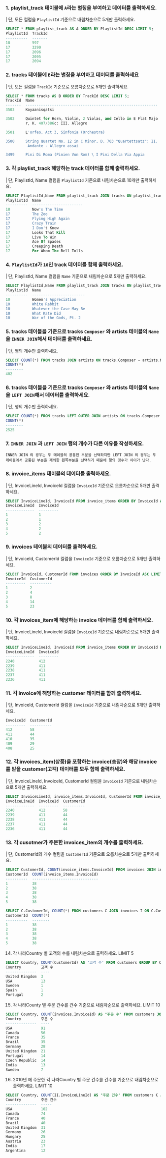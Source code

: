 ### 1. playlist_track 테이블에 `A`라는 별칭을 부여하고 데이터를 출력하세요.
| 단, 모든 컬럼을 `PlaylistId` 기준으로 내림차순으로 5개만 출력하세요.
```sql
SELECT * FROM playlist_track AS A ORDER BY PlaylistId DESC LIMIT 5;
PlaylistId  TrackId
----------  -------
18          597
17          3290
17          2096
17          2095
17          2094
```

### 2. tracks 테이블에 `B`라는 별칭을 부여하고 데이터를 출력하세요
| 단, 모든 컬럼을 `TrackId` 기준으로 오름차순으로 5개만 출력하세요.
```sql
SELECT * FROM tracks AS B ORDER BY TrackId DESC LIMIT 5;
TrackId  Name                                                          AlbumId  MediaTypeId  GenreId  Composer                 Milliseconds  Bytes    UnitPrice
-------  ------------------------------------------------------------  -------  -----------  -------  -----------------------  ------------  -------  ---------
3503     Koyaanisqatsi                                                 347      2            10       Philip Glass             206005        3305164  0.99

3502     Quintet for Horn, Violin, 2 Violas, and Cello in E Flat Majo  346      2            24       Wolfgang Amadeus Mozart  221331        3665114  0.99
         r, K. 407/386c: III. Allegro

3501     L'orfeo, Act 3, Sinfonia (Orchestra)                          345      2            24       Claudio Monteverdi       66639         1189062  0.99

3500     String Quartet No. 12 in C Minor, D. 703 "Quartettsatz": II.  344      2            24       Franz Schubert           139200        2283131  0.99
          Andante - Allegro assai

3499     Pini Di Roma (Pinien Von Rom) \ I Pini Della Via Appia        343      2            24                                286741        4718950  0.99
``` 
 
### 3. 각 playlist_track 해당하는 track 데이터를 함께 출력하세요.
| 단, PlaylistId, Name 컬럼을 `PlaylistId` 기준으로 내림차순으로 10개만 출력하세요. 
```sql
SELECT PlaylistId,Name FROM playlist_track JOIN tracks ON playlist_track.TrackId = tracks.TrackId ORDER BY playlist_track.PlaylistId DESC LIMIT 10;
PlaylistId  Name
----------  -----------------------
18          Now's The Time
17          The Zoo
17          Flying High Again
17          Crazy Train
17          I Don't Know
17          Looks That Kill
17          Live To Win
17          Ace Of Spades
17          Creeping Death
17          For Whom The Bell Tolls
```  

### 4. `PlaylistId`가 `10`인 track 데이터를 함께 출력하세요. 
| 단, PlaylistId, Name 컬럼을 `Name` 기준으로 내림차순으로 5개만 출력하세요.
```sql
SELECT PlaylistId,Name FROM playlist_track JOIN tracks ON playlist_track.TrackId = tracks.TrackId WHERE PlaylistId = 10 ORDER BY tracks.Name DESC LIMIT 5;
PlaylistId  Name
----------  ------------------------
10          Women's Appreciation
10          White Rabbit
10          Whatever the Case May Be
10          What Kate Did
10          War of the Gods, Pt. 2
``` 

### 5. tracks 테이블을 기준으로 tracks `Composer` 와 artists 테이블의 `Name`을 `INNER JOIN`해서 데이터를 출력하세요.
| 단, 행의 개수만 출력하세요.
```sql
SELECT COUNT(*) FROM tracks JOIN artists ON tracks.Composer = artists.Name;
COUNT(*)
--------
402
```

### 6. tracks 테이블을 기준으로 tracks `Composer` 와 artists 테이블의 `Name`을 `LEFT JOIN`해서 데이터를 출력하세요.
| 단, 행의 개수만 출력하세요.
```sql
SELECT COUNT(*) FROM tracks LEFT OUTER JOIN artists ON tracks.Composer = artists.Name WHERE tracks.Composer IS NOT NULL;
COUNT(*)
--------
2525
```

### 7. `INNER JOIN` 과 `LEFT JOIN` 행의 개수가 다른 이유를 작성하세요.
```plain
INNER JOIN 의 경우는 두 테이블의 공통된 부분을 선택하지만 LEFT JOIN 의 경우는 두 테이블에서 공통된 부분을 제외한 왼쪽부분을 선택하기 때문에 행의 갯수가 차이가 난다.
```

### 8. invoice_items 테이블의 데이터를 출력하세요.
| 단, InvoiceLineId, InvoiceId 컬럼을 `InvoiceId` 기준으로 오름차순으로 5개만 출력하세요.
```sql
SELECT InvoiceLineId, InvoiceId FROM invoice_items ORDER BY InvoiceId ASC LIMIT 5;
InvoiceLineId  InvoiceId
-------------  ---------
1              1
2              1
3              2
4              2
5              2
``` 

### 9. invoices 테이블의 데이터를 출력하세요.
| 단, InvoiceId, CustomerId 컬럼을 `InvoiceId` 기준으로 오름차순으로 5개만 출력하세요.
```sql
SELECT InvoiceId, CustomerId FROM invoices ORDER BY InvoiceId ASC LIMIT 5;
InvoiceId  CustomerId
---------  ----------
1          2
2          4
3          8
4          14
5          23
``` 

### 10. 각 invoices_item에 해당하는 invoice 데이터를 함께 출력하세요.
| 단, InvoiceLineId, InvoiceId 컬럼을 `InvoiceId` 기준으로 내림차순으로 5개만 출력하세요.
```sql
SELECT InvoiceLineId, InvoiceId FROM invoice_items ORDER BY InvoiceId DESC LIMIT 5;
InvoiceLineId  InvoiceId
-------------  ---------
2240           412
2239           411
2238           411
2237           411
2236           411
``` 


### 11. 각 invoice에 해당하는 customer 데이터를 함께 출력하세요.
| 단, InvoiceId, CustomerId 컬럼을 `InvoiceId` 기준으로 내림차순으로 5개만 출력하세요.
```sql
InvoiceId  CustomerId
---------  ----------
412        58
411        44
410        35
409        29
408        25
``` 

### 12. 각 invoices_item(상품)을 포함하는 invoice(송장)와 해당 invoice를 받을 customer(고객) 데이터를 모두 함께 출력하세요.
| 단, InvoiceLineId, InvoiceId, CustomerId 컬럼을 `InvoiceId` 기준으로 내림차순으로 5개만 출력하세요.
```sql
SELECT InvoiceLineId, invoice_items.InvoiceId, CustomerId FROM invoice_items JOIN invoices ON invoice_items.InvoiceId = invoices.InvoiceId ORDER BY invoice_items.InvoiceId DESC LIMIT 5;
InvoiceLineId  InvoiceId  CustomerId
-------------  ---------  ----------
2240           412        58
2239           411        44
2238           411        44
2237           411        44
2236           411        44
```

### 13. 각 cusotmer가 주문한 invoices_item의 개수를 출력하세요.
| 단, CustomerId와 개수 컬럼을 `CustomerId` 기준으로 오름차순으로 5개만 출력하세요.
```sql
SELECT CustomerId, COUNT(invoice_items.InvoiceId) FROM invoices JOIN invoice_items ON invoices.InvoiceId = invoice_items.InvoiceId GROUP BY CustomerId ORDER BY CustomerId ASC LIMIT 5;
CustomerId  COUNT(invoice_items.InvoiceId)
----------  ------------------------------
1           38
2           38
3           38
4           38
5           38

SELECT C.CustomerId, COUNT(*) FROM customers C JOIN invoices I ON C.CustomerId = I.CustomerId JOIN invoice_items II ON I.InvoiceId = II.InvoiceId GROUP BY C.CustomerId ORDER BY C.CustomerId ASC LIMIT 5;
CustomerId  COUNT(*)
----------  --------
1           38
2           38
3           38
4           38
5           38
```

14. 각 나라Country 별 고객의 수를 내림차순으로 출력하세요. LIMIT 5
```SQL
SELECT Country, COUNT(CustomerId) AS '고객 수' FROM customers GROUP BY Country ORDER BY Country DESC LIMIT 5;
Country         고객 수
--------------  ----
United Kingdom  3
USA             13
Sweden          1
Spain           1
Portugal        2
```
15. 각 나라County 별 주문 건수를 건수 기준으로 내림차순으로 출력하세요. LIMIT 10
``` SQL
SELECT Country, COUNT(invoices.InvoiceId) AS "주문 수" FROM customers JOIN invoices ON customers.CustomerId = invoices.CustomerId GROUP BY Country ORDER BY "주문 수" DESC LIMIT 10;
Country         주문 수
--------------  ----
USA             91
Canada          56
France          35
Brazil          35
Germany         28
United Kingdom  21
Portugal        14
Czech Republic  14
India           13
Sweden          7
```
16. 2010년 에 주문한 각 나라Country 별 주문 건수를 건수를 기준으로 내림차순으로 출력하세요. LIMIT 10
```SQL
SELECT Country, COUNT(II.InvoiceLineId) AS "주문 건수" FROM customers C JOIN invoices I ON C.CustomerId = I.CustomerId JOIN invoice_items II ON I.InvoiceId = II.INvoiceId WHERE strftime("%Y",InvoiceDate) = "2010" GROUP BY Country  ORDER BY COUNT(*) DESC LIMIT 10;
Country         주문 건수
--------------  -----
USA             102
Canada          74
France          40
Brazil          40
United Kingdom  31
Germany         26
Hungary         25
Austria         23
India           17
Argentina       12
```